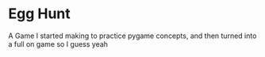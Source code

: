# Egg Hunt

A Game I started making to practice pygame concepts,
and then turned into a full on game so I guess yeah
